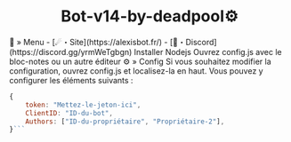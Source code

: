<h1 align="center">
Bot-v14-by-deadpool⚙
</h1>
<a id="menu"></a>🔱 » Menu
- [☄・Site](https://alexisbot.fr/)
- [🌌・Discord](https://discord.gg/yrmWeTgbgn)
Installer Nodejs
Ouvrez config.js avec le bloc-notes ou un autre éditeur
<a id="config"></a>⚙ » Config
Si vous souhaitez modifier la configuration, ouvrez config.js et localisez-la en haut. Vous pouvez y configurer les éléments suivants :

```js
{
    token: "Mettez-le-jeton-ici",
    ClientID: "ID-du-bot",
    Authors: ["ID-du-propriétaire", "Propriétaire-2"],
}```
